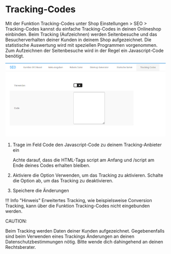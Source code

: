 # Tracking-Codes 

Mit der Funktion Tracking-Codes unter Shop Einstellungen \> SEO \> Tracking-Codes kannst du einfache Tracking-Codes in deinen Onlineshop einbinden. Beim Tracking \(Aufzeichnen\) werden Seitenbesuche und das Besucherverhalten deiner Kunden in deinem Shop aufgezeichnet. Die statistische Auswertung wird mit speziellen Programmen vorgenommen. Zum Aufzeichnen der Seitenbesuche wird in der Regel ein Javascript-Code benötigt.

![](Bilder/Abb053_trackingCodesEinfuegen.png "Tracking-Codes einfügen")

1.  Trage im Feld Code den Javascript-Code zu deinem Tracking-Anbieter ein

    Achte darauf, dass die HTML-Tags script am Anfang und /script am Ende deines Codes erhalten bleiben.

2.  Aktiviere die Option Verwenden, um das Tracking zu aktivieren. Schalte die Option ab, um das Tracking zu deaktivieren.
3.  Speichere die Änderungen

!!! Info "Hinweis"
	 Erweitertes Tracking, wie beispielsweise Conversion Tracking, kann über die Funktion Tracking-Codes nicht eingebunden werden.

CAUTION:

Beim Tracking werden Daten deiner Kunden aufgezeichnet. Gegebenenfalls sind beim Verwenden eines Trackings Änderungen an deinen Datenschutzbestimmungen nötig. Bitte wende dich dahingehend an deinen Rechtsberater.



